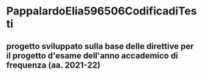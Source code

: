 # PappalardoElia596506CodificadiTesti
## progetto sviluppato sulla base delle direttive per il progetto d'esame dell'anno accademico di frequenza (aa. 2021-22)
